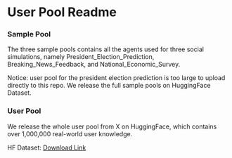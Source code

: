 # User Pool Readme

### Sample Pool
The three sample pools contains all the agents used for three social simulations, namely President_Election_Prediction, Breaking_News_Feedback, and National_Economic_Survey.

Notice: user pool for the president election prediction is too large to upload directly to this repo. We release the full sample pools on HuggingFace Dataset.

### User Pool
We release the whole user pool from X on HuggingFace, which contains over 1,000,000 real-world user knowledge.

HF Dataset: [Download Link](https://huggingface.co/datasets/Lishi0905/SimulateAnything)
